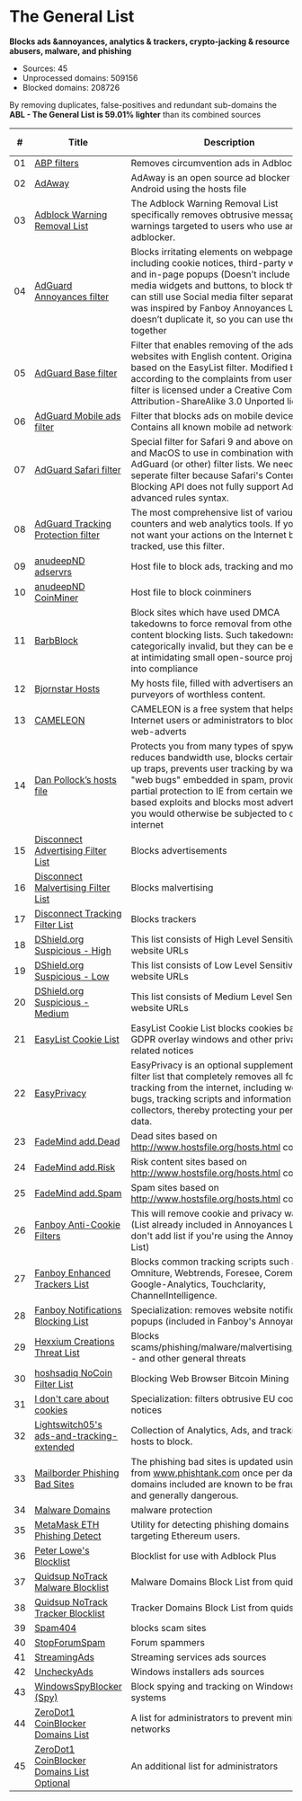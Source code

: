 # The General List
**Blocks ads &annoyances, analytics & trackers, crypto-jacking &
resource abusers, malware, and phishing**
-   Sources: 45
-   Unprocessed domains: 509156
-   Blocked domains: 208726

By removing duplicates, false-positives and redundant sub-domains the **ABL - The General List is 59.01% lighter** than its combined sources

| #      | Title                                                                                                                            | Description                                                                                                                                                                                                                                                                                                                               | Blocked domains | Unblocked domains |
| ------ | -------------------------------------------------------------------------------------------------------------------------------- | ----------------------------------------------------------------------------------------------------------------------------------------------------------------------------------------------------------------------------------------------------------------------------------------------------------------------------------------- | --------------- | ----------------- |
| 01     | [ABP filters](https://easylist-downloads.adblockplus.org/abp-filters-anti-cv.txt)                                                | Removes circumvention ads in Adblock Plus                                                                                                                                                                                                                                                                                                 | 20              | 0                 |
| 02     | [AdAway](https://adaway.org/hosts.txt)                                                                                           | AdAway is an open source ad blocker for Android using the hosts file                                                                                                                                                                                                                                                                      | 12152           | 0                 |
| 03     | [Adblock Warning Removal List](https://easylist-downloads.adblockplus.org/antiadblockfilters.txt)                                | The Adblock Warning Removal List specifically removes obtrusive messages and warnings targeted to users who use an adblocker.                                                                                                                                                                                                             | 2               | 0                 |
| 04     | [AdGuard Annoyances filter](https://filters.adtidy.org/extension/chromium/filters/14.txt)                                        | Blocks irritating elements on webpages, including cookie notices, third-party widgets and in-page popups (Doesn’t include social media widgets and buttons, to block them you can still use Social media filter separately). It was inspired by Fanboy Annoyances List, but doesn’t duplicate it, so you can use them both together       | 390             | 3                 |
| 05     | [AdGuard Base filter](https://filters.adtidy.org/extension/chromium/filters/2.txt)                                               | Filter that enables removing of the ads from websites with English content. Originally based on the EasyList filter. Modified by us according to the complaints from users. This filter is licensed under a Creative Commons Attribution-ShareAlike 3.0 Unported license.                                                                 | 22380           | 29                |
| 06     | [AdGuard Mobile ads filter](https://filters.adtidy.org/extension/chromium/filters/11.txt)                                        | Filter that blocks ads on mobile devices. Contains all known mobile ad networks.                                                                                                                                                                                                                                                          | 1019            | 2                 |
| 07     | [AdGuard Safari filter](https://filters.adtidy.org/extension/chromium/filters/12.txt)                                            | Special filter for Safari 9 and above on iOS and MacOS to use in combination with AdGuard (or other) filter lists. We need a seperate filter because Safari's Content Blocking API does not fully support AdGuard's advanced rules syntax.                                                                                                | 15              | 4                 |
| 08     | [AdGuard Tracking Protection filter](https://filters.adtidy.org/extension/chromium/filters/3.txt)                                | The most comprehensive list of various online counters and web analytics tools. If you do not want your actions on the Internet be tracked, use this filter.                                                                                                                                                                              | 5123            | 9                 |
| 09     | [anudeepND adservrs](https://raw.githubusercontent.com/anudeepND/blacklist/master/adservers.txt)                                 | Host file to block ads, tracking and more                                                                                                                                                                                                                                                                                                 | 38715           | 0                 |
| 10     | [anudeepND CoinMiner](https://raw.githubusercontent.com/anudeepND/blacklist/master/CoinMiner.txt)                                | Host file to block coinminers                                                                                                                                                                                                                                                                                                             | 5939            | 0                 |
| 11     | [BarbBlock](https://ssl.bblck.me/blacklists/hosts-file.txt)                                                                      | Block sites which have used DMCA takedowns to force removal from other content blocking lists. Such takedowns are categorically invalid, but they can be effective at intimidating small open-source projects into compliance                                                                                                             | 550             | 0                 |
| 12     | [Bjornstar Hosts](https://raw.githubusercontent.com/bjornstar/hosts/master/hosts)                                                | My hosts file, filled with advertisers and other purveyors of worthless content.                                                                                                                                                                                                                                                          | 7130            | 0                 |
| 13     | [CAMELEON](http://sysctl.org/cameleon/hosts)                                                                                     | CAMELEON is a free system that helps Internet users or administrators to blocks web-adverts                                                                                                                                                                                                                                               | 20567           | 0                 |
| 14     | [Dan Pollock’s hosts file](https://someonewhocares.org/hosts/hosts)                                                              | Protects you from many types of spyware, reduces bandwidth use, blocks certain pop-up traps, prevents user tracking by way of \"web bugs\" embedded in spam, provides partial protection to IE from certain web-based exploits and blocks most advertising you would otherwise be subjected to on the internet                            | 14449           | 0                 |
| 15     | [Disconnect Advertising Filter List](https://s3.amazonaws.com/lists.disconnect.me/simple\_ad.txt)                                | Blocks advertisements                                                                                                                                                                                                                                                                                                                     | 2701            | 0                 |
| 16     | [Disconnect Malvertising Filter List](https://s3.amazonaws.com/lists.disconnect.me/simple\_malvertising.txt)                     | Blocks malvertising                                                                                                                                                                                                                                                                                                                       | 2735            | 0                 |
| 17     | [Disconnect Tracking Filter List](https://s3.amazonaws.com/lists.disconnect.me/simple\_tracking.txt)                             | Blocks trackers                                                                                                                                                                                                                                                                                                                           | 34              | 0                 |
| 18     | [DShield.org Suspicious - High](https://www.dshield.org/feeds/suspiciousdomains\_High.txt)                                       | This list consists of High Level Sensitivity website URLs	                                                                                                                                                                                                                                                                                | 2286            | 0                 |
| 19     | [DShield.org Suspicious - Low](https://www.dshield.org/feeds/suspiciousdomains\_Low.txt)                                         | This list consists of Low Level Sensitivity website URLs                                                                                                                                                                                                                                                                                  | 98415           | 0                 |
| 20     | [DShield.org Suspicious - Medium](https://www.dshield.org/feeds/suspiciousdomains\_Medium.txt)                                   | This list consists of Medium Level Sensitivity website URLs                                                                                                                                                                                                                                                                               | 2572            | 0                 |
| 21     | [EasyList Cookie List](https://easylist-downloads.adblockplus.org/easylist-cookie.txt)                                           | EasyList Cookie List blocks cookies banners, GDPR overlay windows and other privacy-related notices                                                                                                                                                                                                                                       | 96              | 0                 |
| 22     | [EasyPrivacy](https://easylist.to/easylist/easyprivacy.txt)                                                                      | EasyPrivacy is an optional supplementary filter list that completely removes all forms of tracking from the internet, including web bugs, tracking scripts and information collectors, thereby protecting your personal data.                                                                                                             | 6922            | 0                 |
| 23     | [FadeMind add.Dead](https://raw.githubusercontent.com/FadeMind/hosts.extras/master/add.Risk/hosts)                               | Dead sites based on http://www.hostsfile.org/hosts.html content.                                                                                                                                                                                                                                                                          | 2568            | 0                 |
| 24     | [FadeMind add.Risk](https://raw.githubusercontent.com/FadeMind/hosts.extras/master/add.Risk/hosts)                               | Risk content sites based on http://www.hostsfile.org/hosts.html content.                                                                                                                                                                                                                                                                  | 2568            | 0                 |
| 25     | [FadeMind add.Spam](https://raw.githubusercontent.com/FadeMind/hosts.extras/master/add.Spam/hosts)                               | Spam sites based on http://www.hostsfile.org/hosts.html content.                                                                                                                                                                                                                                                                          | 73              | 0                 |
| 26     | [Fanboy Anti-Cookie Filters](https://fanboy.co.nz/fanboy-cookiemonster.txt)                                                      | This will remove cookie and privacy warnings (List already included in Annoyances List, don't add list if you're using the Annoyances List)                                                                                                                                                                                               | 96              | 0                 |
| 27     | [Fanboy Enhanced Trackers List](https://www.fanboy.co.nz/enhancedstats.txt)                                                      | Blocks common tracking scripts such as Omniture, Webtrends, Foresee, Coremetrics, Google-Analytics, Touchclarity, ChannelIntelligence.                                                                                                                                                                                                    | 119             | 0                 |
| 28     | [Fanboy Notifications Blocking List](https://easylist-downloads.adblockplus.org/fanboy-notifications.txt)                        | Specialization: removes website notification popups (included in Fanboy's Annoyances)                                                                                                                                                                                                                                                     | 144             | 0                 |
| 29     | [Hexxium Creations Threat List](https://raw.githubusercontent.com/HexxiumCreations/threat-list/gh-pages/hexxiumthreatlist.txt)   | Blocks scams/phishing/malware/malvertising/exploits - and other general threats                                                                                                                                                                                                                                                           | 2740            | 0                 |
| 30     | [hoshsadiq NoCoin Filter List](https://raw.githubusercontent.com/hoshsadiq/adblock-nocoin-list/master/hosts.txt)                 | Blocking Web Browser Bitcoin Mining                                                                                                                                                                                                                                                                                                       | 694             | 0                 |
| 31     | [I don't care about cookies](https://www.i-dont-care-about-cookies.eu/abp/)                                                      | Specialization: filters obtrusive EU cookie law notices                                                                                                                                                                                                                                                                                   | 0               | 0                 |
| 32     | [Lightswitch05's ads-and-tracking-extended](https://www.github.developerdan.com/hosts/lists/ads-and-tracking-extended.txt)       | Collection of Analytics, Ads, and tracking hosts to block.                                                                                                                                                                                                                                                                                | 124074          | 0                 |
| 33     | [Mailborder Phishing Bad Sites](http://phishing.mailscanner.info/phishing.bad.sites.conf)                                        | The phishing bad sites is updated using data from www.phishtank.com once per day. The domains included are known to be fraudulent and generally dangerous.                                                                                                                                                                                | 7666            | 0                 |
| 34     | [Malware Domains](https://easylist-downloads.adblockplus.org/malwaredomains\_full.txt)                                           | malware protection                                                                                                                                                                                                                                                                                                                        | 26857           | 0                 |
| 35     | [MetaMask ETH Phishing Detect](https://raw.githubusercontent.com/MetaMask/eth-phishing-detect/master/src/hosts.txt)              | Utility for detecting phishing domains targeting Ethereum users.                                                                                                                                                                                                                                                                          | 1058            | 0                 |
| 36     | [Peter Lowe's Blocklist](https://pgl.yoyo.org/adservers/serverlist.php?hostformat=adblockplus&showintro=1&mimetype=plaintext)    | Blocklist for use with Adblock Plus                                                                                                                                                                                                                                                                                                       | 3342            | 0                 |
| 37     | [Quidsup NoTrack Malware Blocklist](https://gitlab.com/quidsup/notrack-blocklists/raw/master/notrack-malware.txt)                | Malware Domains Block List from quidsup.net                                                                                                                                                                                                                                                                                               | 367             | 0                 |
| 38     | [Quidsup NoTrack Tracker Blocklist](https://gitlab.com/quidsup/notrack-blocklists/raw/master/notrack-blocklist.txt)              | Tracker Domains Block List from quidsup.net                                                                                                                                                                                                                                                                                               | 13367           | 0                 |
| 39     | [Spam404](https://raw.githubusercontent.com/Spam404/lists/master/adblock-list.txt)                                               | blocks scam sites                                                                                                                                                                                                                                                                                                                         | 6997            | 0                 |
| 40     | [StopForumSpam](https://stopforumspam.com/downloads/toxic\_domains\_whole.txt)                                                   | Forum spammers                                                                                                                                                                                                                                                                                                                            | 12195           | 0                 |
| 41     | [StreamingAds](https://raw.githubusercontent.com/FadeMind/hosts.extras/master/StreamingAds/hosts)                                | Streaming services ads sources                                                                                                                                                                                                                                                                                                            | 57              | 0                 |
| 42     | [UncheckyAds](https://raw.githubusercontent.com/FadeMind/hosts.extras/master/UncheckyAds/hosts)                                  | Windows installers ads sources                                                                                                                                                                                                                                                                                                            | 10              | 0                 |
| 43     | [WindowsSpyBlocker (Spy)](https://raw.githubusercontent.com/crazy-max/WindowsSpyBlocker/master/data/hosts/spy.txt)               | Block spying and tracking on Windows systems                                                                                                                                                                                                                                                                                              | 365             | 0                 |
| 44     | [ZeroDot1 CoinBlocker Domains List](https://gitlab.com/ZeroDot1/CoinBlockerLists/raw/master/list.txt)                            | A list for administrators to prevent mining in networks                                                                                                                                                                                                                                                                                   | 58798           | 0                 |
| 45     | [ZeroDot1 CoinBlocker Domains List Optional](https://gitlab.com/ZeroDot1/CoinBlockerLists/raw/master/list\_optional.txt)         | An additional list for administrators                                                                                                                                                                                                                                                                                                     | 789             | 0                 |